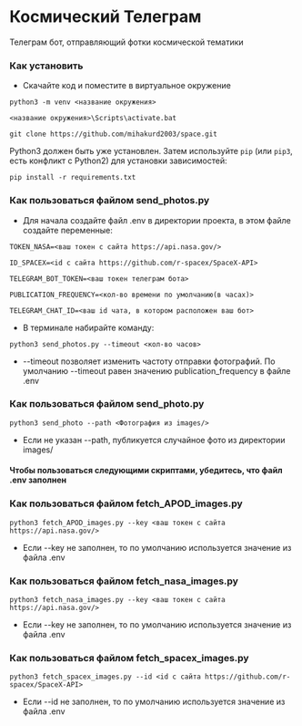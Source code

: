# Космический Телеграм

Телеграм бот, отправляющий фотки космической тематики

### Как установить

- Скачайте код и поместите в виртуальное окружение
```
python3 -m venv <название окружения>
```
```
<название окружения>\Scripts\activate.bat
```
```
git clone https://github.com/mihakurd2003/space.git
```

Python3 должен быть уже установлен. 
Затем используйте `pip` (или `pip3`, есть конфликт с Python2) для установки зависимостей:
```
pip install -r requirements.txt
```
### Как пользоваться файлом send_photos.py
- Для начала создайте файл .env в директории проекта, в этом файле создайте переменные:
```
TOKEN_NASA=<ваш токен с сайта https://api.nasa.gov/>
```
```
ID_SPACEX=<id с сайта https://github.com/r-spacex/SpaceX-API>
```
```
TELEGRAM_BOT_TOKEN=<ваш токен телеграм бота>
```
```
PUBLICATION_FREQUENCY=<кол-во времени по умолчанию(в часах)>
```
```
TELEGRAM_CHAT_ID=<ваш id чата, в котором расположен ваш бот>
```
- В терминале набирайте команду:
```
python3 send_photos.py --timeout <кол-во часов>
```
- --timeout позволяет изменить частоту отправки фотографий. По умолчанию --timeout равен значению publication_frequency в файле .env

### Как пользоваться файлом send_photo.py
```
python3 send_photo --path <Фотография из images/>
```
- Если не указан --path, публикуется случайное фото из директории images/
#### Чтобы пользоваться следующими скриптами, убедитесь, что файл .env заполнен
### Как пользоваться файлом fetch_APOD_images.py
```
python3 fetch_APOD_images.py --key <ваш токен с сайта https://api.nasa.gov/>
```
- Если --key не заполнен, то по умолчанию используется значение из файла .env
### Как пользоваться файлом fetch_nasa_images.py
```
python3 fetch_nasa_images.py --key <ваш токен с сайта https://api.nasa.gov/>
```
- Если --key не заполнен, то по умолчанию используется значение из файла .env
### Как пользоваться файлом fetch_spacex_images.py
```
python3 fetch_spacex_images.py --id <id с сайта https://github.com/r-spacex/SpaceX-API>
```
- Если --id не заполнен, то по умолчанию используется значение из файла .env

